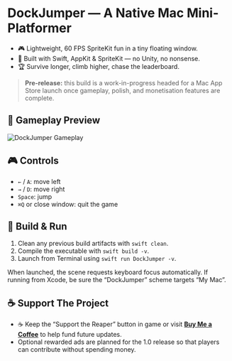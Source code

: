 # DockJumper — A Native Mac Mini-Platformer

- 🎮 Lightweight, 60 FPS SpriteKit fun in a tiny floating window.  
- 🧠 Built with Swift, AppKit & SpriteKit — no Unity, no nonsense.  
- 🏆 Survive longer, climb higher, chase the leaderboard.  

> **Pre-release:** this build is a work-in-progress headed for a Mac App Store launch once gameplay, polish, and monetisation features are complete.

## 📸 Gameplay Preview

![DockJumper Gameplay](Kapture%202025-10-24%20at%2013.53.31.gif)

## 🎮 Controls

- `←` / `A`: move left  
- `→` / `D`: move right  
- `Space`: jump  
- `⌘Q` or close window: quit the game  

## 🧱 Build & Run

1. Clean any previous build artifacts with `swift clean`.  
2. Compile the executable with `swift build -v`.  
3. Launch from Terminal using `swift run DockJumper -v`.  

When launched, the scene requests keyboard focus automatically. If running from Xcode, be sure the “DockJumper” scheme targets “My Mac”.

## ☕️ Support The Project

- ☕️ Keep the “Support the Reaper” button in game or visit **[Buy Me a Coffee](https://buymeacoffee.com/ggoodie95)** to help fund future updates.  
- Optional rewarded ads are planned for the 1.0 release so that players can contribute without spending money. 
